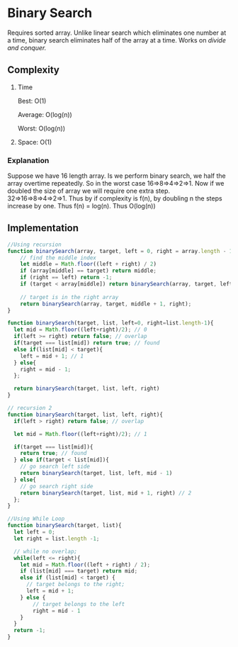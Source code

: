 # Binary Search

Requires sorted array. Unlike linear search which eliminates one number at a time, binary search eliminates half of the array at a time. Works on _divide and conquer._

## Complexity
1. Time
	
	Best: O(1)

	Average: O(log(n))

	Worst: O(log(n))

2. Space: O(1)

### Explanation
Suppose we have 16 length array. Is we perform binary search, we half the array overtime repeatedly. So in the worst case 16=>8=>4=>2=>1. Now if we doubled the size of array we will require one extra step. 32=>16=>8=>4=>2=>1. Thus by if complexity is f(n), by doubling n the steps increase by one. Thus f(n) = log(n). Thus O(log(n))

## Implementation
```javascript
//Using recursion
function binarySearch(array, target, left = 0, right = array.length - 1) {
    // find the middle index
    let middle = Math.floor((left + right) / 2)
    if (array[middle] == target) return middle;
    if (right == left) return -1;
    if (target < array[middle]) return binarySearch(array, target, left, middle - 1);
    
    // target is in the right array
    return binarySearch(array, target, middle + 1, right);
}

function binarySearch(target, list, left=0, right=list.length-1){
  let mid = Math.floor((left+right)/2); // 0
  if(left >= right) return false; // overlap
  if(target === list[mid]) return true; // found
  else if(list[mid] < target){
    left = mid + 1; // 1
  } else{
    right = mid - 1;
  };

  return binarySearch(target, list, left, right)
}
```

```javascript 
// recursion 2
function binarySearch(target, list, left, right){
  if(left > right) return false; // overlap

  let mid = Math.floor((left+right)/2); // 1

  if(target === list[mid]){ 
    return true; // found
  } else if(target < list[mid]){
    // go search left side
    return binarySearch(target, list, left, mid - 1)
  } else{
    // go search right side
    return binarySearch(target, list, mid + 1, right) // 2
  };
}
```

```javascript
//Using While Loop
function binarySearch(target, list){
  let left = 0;
  let right = list.length -1;

  // while no overlap;
  while(left <= right){
    let mid = Math.floor((left + right) / 2);
    if (list[mid] === target) return mid;
    else if (list[mid] < target) {
      // target belongs to the right;
      left = mid + 1;
    } else {
        // target belongs to the left
        right = mid - 1
    }
  }
  return -1;
}
```
